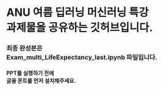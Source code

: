 # ANU 여름 딥러닝 머신러닝 특강 <br> 과제물을 공유하는 깃허브입니다.
### 최종 완성본은 <br> Exam_multi_LifeExpectancy_last.ipynb 파일입니다.
#### PPT를 실행하기 전에 <br> 글꼴 폰트를 먼저 설치해주세요.
